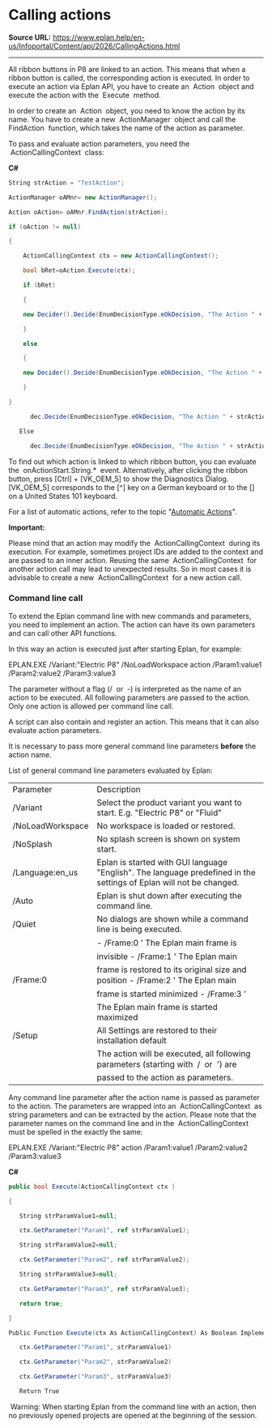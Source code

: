 # Calling actions

**Source URL:** https://www.eplan.help/en-us/Infoportal/Content/api/2026/CallingActions.html

---

All ribbon buttons in P8 are linked to an action. This means that when a ribbon button is called, the corresponding action is executed. In order to execute an action via Eplan API, you have to create an  Action  object and execute the action with the  Execute  method.

In order to create an  Action  object, you need to know the action by its name. You have to create a new  ActionManager  object and call the  FindAction  function, which takes the name of the action as parameter.

To pass and evaluate action parameters, you need the  ActionCallingContext  class:

**C#**
```csharp
String strAction = "TestAction";

ActionManager oAMnr= new ActionManager();

Action oAction= oAMnr.FindAction(strAction);

if (oAction != null)

{

    ActionCallingContext ctx = new ActionCallingContext();

    bool bRet=oAction.Execute(ctx);

    if (bRet)

    {               

    new Decider().Decide(EnumDecisionType.eOkDecision, "The Action " + strAction + " ended successfully!", "", EnumDecisionReturn.eOK, EnumDecisionReturn.eOK);

    }

    else

    {

    new Decider().Decide(EnumDecisionType.eOkDecision, "The Action " + strAction + " ended with errors!", "", EnumDecisionReturn.eOK, EnumDecisionReturn.eOK);

    }

}

      dec.Decide(EnumDecisionType.eOkDecision, "The Action " + strAction + " ended successfully!", "", EnumDecisionReturn.eOK, EnumDecisionReturn.eOK)              

   Else

      dec.Decide(EnumDecisionType.eOkDecision, "The Action " + strAction + " ended with errors!", "", EnumDecisionReturn.eOK, EnumDecisionReturn.eOK)
```

To find out which action is linked to which ribbon button, you can evaluate the  onActionStart.String.\*  event. Alternatively, after clicking the ribbon button, press [Ctrl] + [VK\_OEM\_5] to show the Diagnostics Dialog. [VK\_OEM\_5] corresponds to the [^] key on a German keyboard or to the [\] on a United States 101 keyboard.

For a list of automatic actions, refer to the topic "[Automatic Actions](AutomaticActions.html)".

**Important:**

Please mind that an action may modify the  ActionCallingContext  during its execution. For example, sometimes project IDs are added to the context and are passed to an inner action. Reusing the same  ActionCallingContext  for another action call may lead to unexpected results. So in most cases it is advisable to create a new  ActionCallingContext  for a new action call.

### Command line call

To extend the Eplan command line with new commands and parameters, you need to implement an action. The action can have its own parameters and can call other API functions.

In this way an action is executed just after starting Eplan, for example:

EPLAN.EXE /Variant:"Electric P8" /NoLoadWorkspace action /Param1:value1 /Param2:value2 /Param3:value3 

The parameter without a flag (/  or  -) is interpreted as the name of an action to be executed. All following parameters are passed to the action. Only one action is allowed per command line call.

A script can also contain and register an action. This means that it can also evaluate action parameters.

It is necessary to pass more general command line parameters **before** the action name.

List of general command line parameters evaluated by Eplan:

|  |  |
| --- | --- |
| Parameter | Description |
| /Variant | Select the product variant you want to start. E.g. "Electric P8" or "Fluid" |
| /NoLoadWorkspace | No workspace is loaded or restored. |
| /NoSplash | No splash screen is shown on system start. |
| /Language:en\_us | Eplan is started with GUI language "English". The language predefined in the settings of Eplan will not be changed. |
| /Auto | Eplan is shut down after executing the command line. |
| /Quiet | No dialogs are shown while a command line is being executed. |
| /Frame:0 | - /Frame:0 ' The Eplan main frame is invisible - /Frame:1 ' The Eplan main frame is restored to its original size and position - /Frame:2 ' The Eplan main frame is started minimized - /Frame:3 ' The Eplan main frame is started maximized |
| /Setup | All Settings are restored to their installation default |
| <action name> | The action will be executed, all following parameters (starting with  /  or  ') are passed to the action as parameters. |

Any command line parameter after the action name is passed as parameter to the action. The parameters are wrapped into an  ActionCallingContext  as string parameters and can be extracted by the action. Please note that the parameter names on the command line and in the  ActionCallingContext  must be spelled in the exactly the same:

EPLAN.EXE /Variant:"Electric P8" action /Param1:value1 /Param2:value2 /Param3:value3 

**C#**
```csharp
public bool Execute(ActionCallingContext ctx )

{

   String strParamValue1=null;

   ctx.GetParameter("Param1", ref strParamValue1);

   String strParamValue2=null;

   ctx.GetParameter("Param2", ref strParamValue2);

   String strParamValue3=null;

   ctx.GetParameter("Param3", ref strParamValue3);

   return true;

}

Public Function Execute(ctx As ActionCallingContext) As Boolean Implements IEplAction

   ctx.GetParameter("Param1", strParamValue1)

   ctx.GetParameter("Param2", strParamValue2)

   ctx.GetParameter("Param3", strParamValue3)

   Return True
```

 Warning: When starting Eplan from the command line with an action, then no previously opened projects are opened at the beginning of the session.
